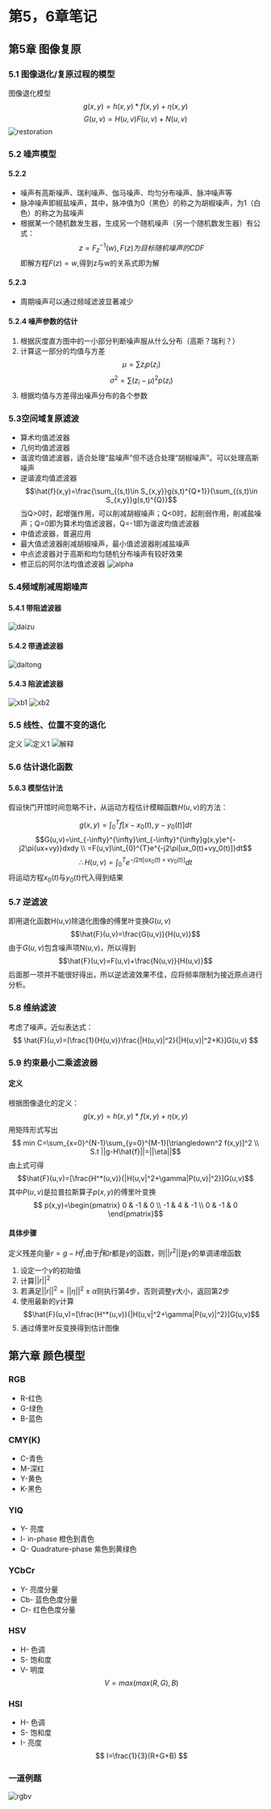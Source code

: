 # 第5，6章笔记
## 第5章 图像复原
### 5.1 图像退化/复原过程的模型
图像退化模型
$$g(x,y)=h(x,y)*f(x,y)+\eta(x,y)$$
$$G(u,v)=H(u,v)F(u,v)+N(u,v)$$
![restoration](restoration.jpg)

### 5.2 噪声模型
#### 5.2.2
* 噪声有高斯噪声、瑞利噪声、伽马噪声、均匀分布噪声、脉冲噪声等
* 脉冲噪声即椒盐噪声，其中，脉冲值为0（黑色）的称之为胡椒噪声，为1（白色）的称之为盐噪声
* 根据某一个随机数发生器，生成另一个随机噪声（另一个随机数发生器）有公式：
  $$ z=F_{z}^{-1}(w) ,F(z)为目标随机噪声的CDF$$
  即解方程$F(z)=w$,得到z与w的关系式即为解
#### 5.2.3
* 周期噪声可以通过频域滤波显著减少
#### 5.2.4 噪声参数的估计
1. 根据灰度直方图中的一小部分判断噪声服从什么分布（高斯？瑞利？）
2.  计算这一部分的均值与方差
$$\mu=\sum z_i p(z_i)$$
$$\sigma^2=\sum(z_i-\mu)^2 p(z_i)$$
3. 根据均值与方差得出噪声分布的各个参数

### 5.3空间域复原滤波
* 算术均值滤波器
* 几何均值滤波器
* 谐波均值滤波器，适合处理“盐噪声”但不适合处理“胡椒噪声”。可以处理高斯噪声
* 逆谐波均值滤波器
$$\hat{f}(x,y)=\frac{\sum_{(s,t)\in S_{x,y}}g(s,t)^{Q+1}}{\sum_{(s,t)\in S_{x,y}}g(s,t)^{Q}}$$
当Q>0时，起增强作用，可以削减胡椒噪声；Q<0时，起削弱作用，削减盐噪声；Q=0即为算术均值滤波器，Q=-1即为谐波均值滤波器
* 中值滤波器，普遍应用
* 最大值滤波器削减胡椒噪声，最小值滤波器削减盐噪声
* 中点滤波器对于高斯和均匀随机分布噪声有较好效果
* 修正后的阿尔法均值滤波器
![alpha](alpha.jpg)
### 5.4频域削减周期噪声
#### 5.4.1 带阻滤波器
![daizu](daizu.jpg)
#### 5.4.2 带通滤波器
![daitong](daitong.jpg)
#### 5.4.3 陷波滤波器
![xb1](xb1.jpg)
![xb2](xb2.jpg)
### 5.5 线性、位置不变的退化
定义
![定义1](定义1.PNG)
![解释](解释.png)
### 5.6 估计退化函数
#### 5.6.3 模型估计法
假设快门开馆时间忽略不计，从运动方程估计模糊函数$H(u,v)$的方法：

$$g(x,y)=\int_0^T f[x-x_0(t),y-y_0(t)]dt$$
$$G(u,v)=\int_{-\infty}^{\infty}\int_{-\infty}^{\infty}g(x,y)e^{-j2\pi(ux+vy)}dxdy \\
=F(u,v)\int_{0}^{T}e^{-j2\pi[ux_0(t)+vy_0(t)]}dt$$
$$ \therefore H(u,v)=\int_{0}^{T}e^{-j2\pi[ux_0(t)+vy_0(t)]}dt $$
将运动方程$x_0(t)$与$y_0(t)$代入得到结果
### 5.7 逆滤波
即用退化函数H(u,v)除退化图像的傅里叶变换$G(u,v)$
$$\hat{F}(u,v)=\frac{G(u,v)}{H(u,v)}$$
由于$G(u,v)$包含噪声项N(u,v)，所以得到
$$\hat{F}(u,v)=F(u,v)+\frac{N(u,v)}{H(u,v)}$$
后面那一项并不能很好得出，所以逆滤波效果不佳，应将频率限制为接近原点进行分析。

### 5.8 维纳滤波
考虑了噪声。近似表达式：
$$ \hat{F}(u,v)=[\frac{1}{H(u,v)}\frac{|H(u,v)|^2}{|H(u,v)|^2+K}]G(u,v) $$
### 5.9 约束最小二乘滤波器
#### 定义
根据图像退化的定义：
$$ g(x,y)=h(x,y)*f(x,y)+\eta(x,y) $$
用矩阵形式写出
$$ min C=\sum_{x=0}^{N-1}\sum_{y=0}^{M-1}[\triangledown^2 f(x,y)]^2  \\
S.t ||g-H\hat{f}||=||\eta||$$
由上式可得
$$\hat{F}(u,v)=[\frac{H^*(u,v)}{|H(u,v|^2+\gamma|P(u,v)|^2}]G(u,v)$$
其中$P(u,v)$是拉普拉斯算子$p(x,y)$的傅里叶变换
$$ p(x,y)=\begin{pmatrix}
0 & -1 & 0 \\
-1 & 4 & -1 \\
0 & -1 & 0
\end{pmatrix}$$
#### 具体步骤
定义残差向量$r=g-H\hat{f}$,由于$\hat{f}$和r都是$\gamma$的函数，则$||r^2||$是$\gamma$的单调递增函数
1. 设定一个$\gamma$的初始值
2. 计算$||r||^2$
3. 若满足$||r||^2=||\eta||^2\pm\alpha$则执行第4步，否则调整$\gamma$大小，返回第2步
4. 使用最新的$\gamma$计算
$$\hat{F}(u,v)=[\frac{H^*(u,v)}{|H(u,v|^2+\gamma|P(u,v)|^2}]G(u,v)$$
5. 通过傅里叶反变换得到估计图像

## 第六章 颜色模型
### RGB
* R-红色
* G-绿色
* B-蓝色
### CMY(K)
* C-青色
* M-深红
* Y-黄色
* K-黑色
### YIQ
* Y- 亮度
* I- in-phase 橙色到青色
* Q- Quadrature-phase 紫色到黄绿色
### YCbCr
* Y- 亮度分量
* Cb- 蓝色色度分量
* Cr- 红色色度分量
### HSV
* H- 色调
* S- 饱和度
* V- 明度
$$V=max(max(R,G),B)$$
### HSI
* H- 色调
* S- 饱和度
* I- 亮度
$$ I=\frac{1}{3}(R+G+B) $$
### 一道例题
![rgbv](rgbv.png)